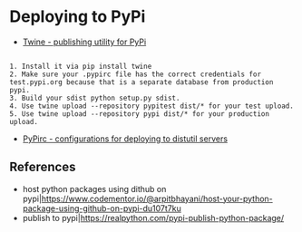 # Deploying to PyPi

- [Twine - publishing utility for PyPi](https://twine.readthedocs.io/en/latest/)

```

1. Install it via pip install twine
2. Make sure your .pypirc file has the correct credentials for test.pypi.org because that is a separate database from production pypi.
3. Build your sdist python setup.py sdist.
4. Use twine upload --repository pypitest dist/* for your test upload.
5. Use twine upload --repository pypi dist/* for your production upload.

```

- [PyPirc - configurations for deploying to distutil servers](https://packaging.python.org/specifications/pypirc/)


## References

- host python packages using dithub on pypi|https://www.codementor.io/@arpitbhayani/host-your-python-package-using-github-on-pypi-du107t7ku
- publish to pypi|https://realpython.com/pypi-publish-python-package/

